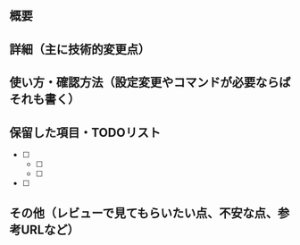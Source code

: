 ﻿## 概要
## 詳細（主に技術的変更点）
## 使い方・確認方法（設定変更やコマンドが必要ならばそれも書く）
## 保留した項目・TODOリスト
- [ ]
  - [ ]
  - [ ]
- [ ]

## その他（レビューで見てもらいたい点、不安な点、参考URLなど）